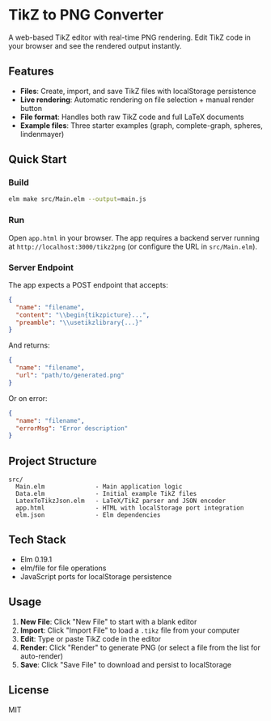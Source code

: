 # TikZ to PNG Converter

A web-based TikZ editor with real-time PNG rendering. Edit TikZ code in your browser and see the rendered output instantly.

## Features


- **Files**: Create, import, and save TikZ files with localStorage persistence
- **Live rendering**: Automatic rendering on file selection + manual render button
- **File format**: Handles both raw TikZ code and full LaTeX documents
- **Example files**: Three starter examples (graph, complete-graph, spheres, lindenmayer)

## Quick Start

### Build

```bash
elm make src/Main.elm --output=main.js
```

### Run

Open `app.html` in your browser. The app requires a backend server running at `http://localhost:3000/tikz2png` (or configure the URL in `src/Main.elm`).

### Server Endpoint

The app expects a POST endpoint that accepts:

```json
{
  "name": "filename",
  "content": "\\begin{tikzpicture}...",
  "preamble": "\\usetikzlibrary{...}"
}
```

And returns:

```json
{
  "name": "filename",
  "url": "path/to/generated.png"
}
```

Or on error:

```json
{
  "name": "filename",
  "errorMsg": "Error description"
}
```

## Project Structure

```
src/
  Main.elm              - Main application logic
  Data.elm              - Initial example TikZ files
  LatexToTikzJson.elm   - LaTeX/TikZ parser and JSON encoder
  app.html              - HTML with localStorage port integration
  elm.json              - Elm dependencies
```

## Tech Stack

- Elm 0.19.1
- elm/file for file operations
- JavaScript ports for localStorage persistence

## Usage

1. **New File**: Click "New File" to start with a blank editor
2. **Import**: Click "Import File" to load a `.tikz` file from your computer
3. **Edit**: Type or paste TikZ code in the editor
4. **Render**: Click "Render" to generate PNG (or select a file from the list for auto-render)
5. **Save**: Click "Save File" to download and persist to localStorage

## License

MIT
